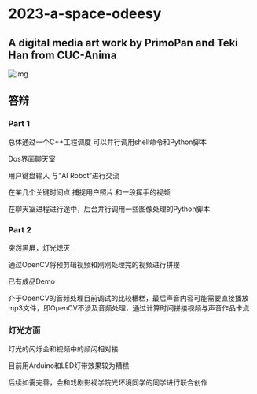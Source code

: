 # 2023-a-space-odeesy
## A digital media art work by PrimoPan and Teki Han from CUC-Anima

![img](https://cdn.staticaly.com/gh/PrimoPan/picx-images-hosting@master/20230523/test4.489wgf53bak0.webp)

## 答辩

### Part 1  
  总体通过一个C++工程调度 可以并行调用shell命令和Python脚本
  
  Dos界面聊天室 
  
  用户键盘输入 与"AI Robot“进行交流
  
  在某几个关键时间点 捕捉用户照片 和一段挥手的视频
  
  在聊天室进程进行途中，后台并行调用一些图像处理的Python脚本
  
### Part 2
  突然黑屏，灯光熄灭
  
  通过OpenCV将预剪辑视频和刚刚处理完的视频进行拼接
  
  已有成品Demo
  
  介于OpenCV的音频处理目前调试的比较糟糕，最后声音内容可能需要直接播放mp3文件，即OpenCV不涉及音频处理，通过计算时间拼接视频与声音作品卡点
  
### 灯光方面
  灯光的闪烁会和视频中的频闪相对接
  
  目前用Arduino和LED灯带效果较为糟糕
  
  后续如需完善，会和戏剧影视学院光环境同学的同学进行联合创作
